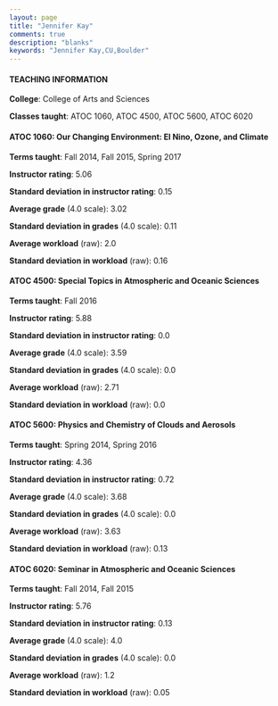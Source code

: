 ```yaml
---
layout: page
title: "Jennifer Kay" 
comments: true
description: "blanks"
keywords: "Jennifer Kay,CU,Boulder"
---
```

<head>
<script src="https://ajax.googleapis.com/ajax/libs/jquery/2.1.3/jquery.min.js"></script>
<script src="https://dl.dropboxusercontent.com/s/pc42nxpaw1ea4o9/highcharts.js?dl=0"></script>
<!-- <script src="../assets/js/highcharts.js"></script> -->
<style type="text/css">@font-face {
	font-family: "Bebas Neue";
	src: url(https://www.filehosting.org/file/details/544349/BebasNeue Regular.otf) format("opentype");
	}
	h1.Bebas { 
		font-family: "Bebas Neue", Verdana, Tahoma;
	}
</style>
</head>
	   
#### TEACHING INFORMATION

**College**: College of Arts and Sciences

**Classes taught**: ATOC 1060, ATOC 4500, ATOC 5600, ATOC 6020

#### ATOC 1060: Our Changing Environment: El Nino, Ozone, and Climate

**Terms taught**: Fall 2014, Fall 2015, Spring 2017

**Instructor rating**: 5.06

**Standard deviation in instructor rating**: 0.15

**Average grade** (4.0 scale): 3.02

**Standard deviation in grades** (4.0 scale): 0.11

**Average workload** (raw): 2.0

**Standard deviation in workload** (raw): 0.16

#### ATOC 4500: Special Topics in Atmospheric and Oceanic Sciences

**Terms taught**: Fall 2016

**Instructor rating**: 5.88

**Standard deviation in instructor rating**: 0.0

**Average grade** (4.0 scale): 3.59

**Standard deviation in grades** (4.0 scale): 0.0

**Average workload** (raw): 2.71

**Standard deviation in workload** (raw): 0.0

#### ATOC 5600: Physics and Chemistry of Clouds and Aerosols

**Terms taught**: Spring 2014, Spring 2016

**Instructor rating**: 4.36

**Standard deviation in instructor rating**: 0.72

**Average grade** (4.0 scale): 3.68

**Standard deviation in grades** (4.0 scale): 0.0

**Average workload** (raw): 3.63

**Standard deviation in workload** (raw): 0.13

#### ATOC 6020: Seminar in Atmospheric and Oceanic Sciences

**Terms taught**: Fall 2014, Fall 2015

**Instructor rating**: 5.76

**Standard deviation in instructor rating**: 0.13

**Average grade** (4.0 scale): 4.0

**Standard deviation in grades** (4.0 scale): 0.0

**Average workload** (raw): 1.2

**Standard deviation in workload** (raw): 0.05

